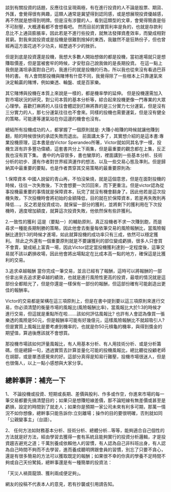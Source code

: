 談到有關投資的話題，反應往往呈現兩極，有在進行投資的人不論是股票、期貨、外匯，會覺得很有興趣，這類人通常是冀望得到認同感，或是想展現投資優越感，再不然就是想得到明牌。但是沒有涉獵的人，看到這類型的文章，會覺得簡直是俗不可耐壓，大概連看都不會想看吧。 然而目前的實質利率是負的，也就是存款利息比不上通貨膨脹率，因此若是不進行些投資，就無法發揮資產效率，而變成相對貧窮。對我來說投資或是投機是很難割捨掉的東西，我雖然不是狂熱份子，但也曾經再這方面花過不少功夫，經歷過不少的挫折。 

但是到底是投資還是投機，我想大多數人開始想做的都是投機，當初進場就只是想賺取價差，但是當被套牢的時候，才安慰自己說我做的是長期投資。 在這一點上我倒是滿坦承面對自己的，我進行的就是投機的行為，所以我也從來沒有看過巴菲特的書。 有人會問那投機與賭博有什麼不同，我覺得除了一些根本上只靠運氣來決定輸贏的賭博，例如樂透、輪盤、或是百家樂。

其它賭博與投機在本質上來說是一樣的，都是機率學的延伸。 但是投機還需加入對市場狀況的研究，對公司本質的基本分析等，綜合起來投機更像一門專業的大眾心理學。喜歡打麻將的人往往會體認到打麻將靠的是三分實力七分運氣，但是沒有三分實力的人，那七分運氣往往也不會來。同樣的投機也需要運氣，但是沒有健全的策略，可能連等運氣站在你這邊的機會也沒有。

 總結所有投機成功的人，都掌握了一個原則就是: 大賺小賠賺的時候就讓他賺到翻，賠的時候很快的承認失敗而退出。 前面講太多了，其實想介紹的是這本書:專業投機原理，這本書是由Victor Sperandeo所箸，Victor就如同其名字一樣，投機生涯有許多豐功偉績，這套書共分上下兩集，但是最重要的觀念都在上集，反正我也沒有買下集。 書中的內容很多，書也蠻厚的，裡面講到一些基本分析、技術分析的初步、還有作者對世界經濟運作的想法、以及一些交易心態及準則。但是歸納其中最重要的要點，也是作者貫穿其交易策略的最重要原則為: 

1.保障資本 
中國人說留的青山再，不怕沒柴燒，就是這個意思，但是在面對投機的時候，往往ㄧ次失敗後，下次會想要一次凹回來，而下更重注。但是victor認為從事投機最重要的事情就是保障資本，玩完了就沒有機會翻身了。因此他若是這次投機失敗，下次投機時會將初始的金額降低，目的就在於保障資本，若是再失敗則再降低....。反之若是投資成功，就保留一部分的獲利，並將剩下的獲利用在下次投機時，適度增加額度，就算這次投資失敗，他依然保有些許獲利。 

 2.一致性的獲利 
這是（要點一）的輔助原則，真正投機者不求一次賺到飽，而是尋求一種能長期制勝的策略，因此他會去衡量每依筆交易的風險報酬比，當風險報酬比達到1:3的時候才進場，如此就算投機的成功率只有三成，依然可以穩定獲利。 除此之外還有一個重要原則就是不要讓獲利的部位變成虧損，很多人只會買不會賣，變成紙上富貴一場，因此Victor認定當投機獲利達到一定程度後，這筆交易就不該以虧損收場，因此他會將出場點定在比成本高一點的地方，確保這是比獲利的交易。 

3.追求卓越報酬 
當你完成一筆交易，並且已經有了報酬，這時可以將報酬的一部份拿出來去追求更卓越的績效，也就是進行風險性更高的投資，最壞的情況就是這部份全都賠光了，但是你還是一樣保有一部份的報酬，但這部份確有可能創造出更佳的報酬率。

 Victor的交易都是架構在這三項原則上，但是在書中提到要以這三項原則來進行交易，你必須清楚的衡量市場的風報比(風險報酬比率)，當風報比大於1:3的時候才進行交易，但這就是重點所在啦.......該如何評估風報比? 也許有人會認為像買一張樂透的風險是50元，但是報酬率可能有好幾億元，這樣風險報酬比不就超吸引人?但是實質上風報比是要考慮到機率的，也就是你50元槓龜的機率，與得到獎金的期望值，算過後應該就不會想買。

那投機市場該如何評量風報比，有人用基本分析、有人用技術分析、或是分析籌碼，但是總歸一句，透過實質去計算並量化可能的投機風報比，總比聽從投顧老師在胡鄒，或是單憑感覺來的好。這部分真得是知易行難壓，投機市場很迷人，但是也很傷人，以上一點小感想與大家分享。


## 總幹事評：補充一下 

 1、 不論投機或投資、短期或長期、差價與股利、作多或作空，你進來市場的每一筆交易都要先搞清楚目的；如果只是想賺短線差價，那不論短線有無差價或甚至是虧損，設定的時間到了就走人；如果你是預期一家公司未來有利多可期，那萬一情況不如你想像，總幹事只能告訴你:立刻離場；操作的目的要很明確，否則就如同「公親變事主」（台語）。

 2、 任何方法如財務基本分析、技術分析、總體分析…等等，能夠適合自己個性的方法就是好方法，經由學習去獲得一套有系統且能夠實行的投資分析邏輯，才是投資趨吉避兇之道；千萬別養成依賴他人的習慣，有人認為自己非科班出身，有人認為自己時間不夠而不去學習，進而養成聽明牌跟會員的習慣，別忘了只要不貪心，還是有很多簡易的方法可以獲取既定的報酬；如果很不幸的你真的學養不足時間不夠或自己天份駑鈍，總幹事還是有一種簡單的投資法：

「天災人禍買龍頭、獲利兩成便足夠」。


網友的投稿不代表本人的意見，若有抄襲或引用請告知。